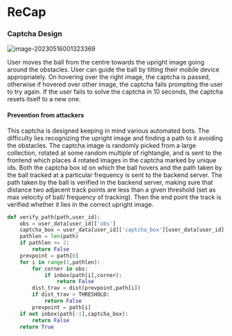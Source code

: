 # ReCap

### Captcha Design

![image-20230516001323369](/home/cyk/.config/Typora/typora-user-images/image-20230516001323369.png)

User moves the ball from the centre towards the upright image going around the obstacles. User can guide the ball by tilting their mobile device appropriately. On hovering over the right image, the captcha is passed, otherwise if hovered over other image, the captcha fails prompting the user to try again. If the user fails to solve the captcha in 10 seconds, the captcha resets itself to a new one. 



#### Prevention from attackers

This captcha is designed keeping in mind various automated bots. The difficulty lies recognizing the upright image and finding a path to it avoiding the obstacles. The captcha image is randomly picked from a large collection, rotated at some random multiple of rightangle, and is sent to the frontend which places 4 rotated images in the captcha marked by unique ids. Both the captcha box id on which the ball hovers and the path taken by the ball tracked at a particular frequency is sent to the backend server. The path taken by the ball is verified in the backend server, making sure that distance two adjacent track points are less than a given threshold (set as max velocity of ball/ frequency of tracking). Then the end point the track is verified whether it lies in the correct upright image.





```python
def verify_path(path,user_id):
    obs = user_data[user_id]['obs']
    captcha_box = user_data[user_id]['captcha_box'][user_data[user_id]['ans']]
    pathlen = len(path)
    if pathlen <= 2:
        return False
    prevpoint = path[0]
    for i in range(1,pathlen):
        for corner in obs:
            if inbox(path[i],corner):
                return False
        dist_trav = dist(prevpoint,path[i])
        if dist_trav > THRESHOLD:
            return False
        prevpoint = path[i]
    if not inbox(path[-1],captcha_box):
        return False
    return True
```

​      